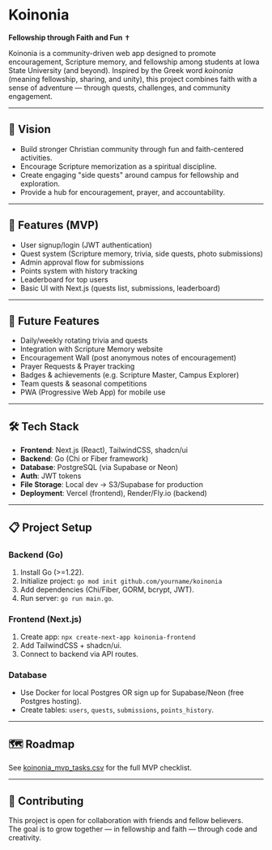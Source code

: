 # Koinonia

**Fellowship through Faith and Fun** ✝️

Koinonia is a community-driven web app designed to promote encouragement, Scripture memory, and fellowship among students at Iowa State University (and beyond). Inspired by the Greek word *koinonia* (meaning fellowship, sharing, and unity), this project combines faith with a sense of adventure — through quests, challenges, and community engagement.

---

## 🌟 Vision
- Build stronger Christian community through fun and faith-centered activities.
- Encourage Scripture memorization as a spiritual discipline.
- Create engaging "side quests" around campus for fellowship and exploration.
- Provide a hub for encouragement, prayer, and accountability.

---

## 🚀 Features (MVP)
- User signup/login (JWT authentication)
- Quest system (Scripture memory, trivia, side quests, photo submissions)
- Admin approval flow for submissions
- Points system with history tracking
- Leaderboard for top users
- Basic UI with Next.js (quests list, submissions, leaderboard)

---

## 🔮 Future Features
- Daily/weekly rotating trivia and quests
- Integration with Scripture Memory website
- Encouragement Wall (post anonymous notes of encouragement)
- Prayer Requests & Prayer tracking
- Badges & achievements (e.g. Scripture Master, Campus Explorer)
- Team quests & seasonal competitions
- PWA (Progressive Web App) for mobile use

---

## 🛠️ Tech Stack
- **Frontend**: Next.js (React), TailwindCSS, shadcn/ui
- **Backend**: Go (Chi or Fiber framework)
- **Database**: PostgreSQL (via Supabase or Neon)
- **Auth**: JWT tokens
- **File Storage**: Local dev → S3/Supabase for production
- **Deployment**: Vercel (frontend), Render/Fly.io (backend)

---

## 📋 Project Setup

### Backend (Go)
1. Install Go (>=1.22).
2. Initialize project: `go mod init github.com/yourname/koinonia`
3. Add dependencies (Chi/Fiber, GORM, bcrypt, JWT).
4. Run server: `go run main.go`.

### Frontend (Next.js)
1. Create app: `npx create-next-app koinonia-frontend`
2. Add TailwindCSS + shadcn/ui.
3. Connect to backend via API routes.

### Database
- Use Docker for local Postgres OR sign up for Supabase/Neon (free Postgres hosting).
- Create tables: `users`, `quests`, `submissions`, `points_history`.

---

## 🗺️ Roadmap
See [koinonia_mvp_tasks.csv](./koinonia_mvp_tasks.csv) for the full MVP checklist.

---

## 🤝 Contributing
This project is open for collaboration with friends and fellow believers.  
The goal is to grow together — in fellowship and faith — through code and creativity.

